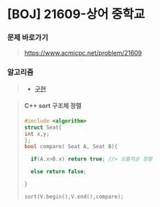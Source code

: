 # [BOJ] 21609-상어 중학교

### 문제 바로가기

>  https://www.acmicpc.net/problem/21609

### 알고리즘

> - [구현](https://www.acmicpc.net/problem/tag/102)

>#### C++ sort 구조체 정렬
>
>```c++
>#include <algorithm>
>struct Seat{
>int x,y;  
>};
>bool compare( Seat A, Seat B){
>
>	if(A.x>B.x) return true; //> 오름차순 정렬
>
>	else return false;
>
>}
>
>sort(V.begin(),V.end(),compare);
>```


